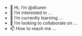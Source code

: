 - 👋 Hi, I’m @diiuren
- 👀 I’m interested in ...
- 🌱 I’m currently learning ...
- 💞️ I’m looking to collaborate on ...
- 📫 How to reach me ...

<!---
diiuren/diiuren is a ✨ special ✨ repository because its `README.md` (this file) appears on your GitHub profile.
You can click the Preview link to take a look at your changes.
--->
